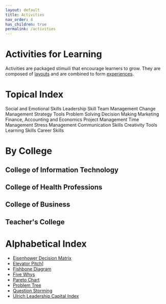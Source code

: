 ```yaml
---
layout: default
title: Activities
nav_order: 4
has_children: true
permalink: /activities
---
```

# Activities for Learning
Activities are packaged stimuili that encourage learners to grow. They are composed of [layouts](../layouts/README.md) and are combined to form [experiences](../experiences/README.md). 

# Topical Index
Social and Emotional Skills
Leadership Skill
Team Management
Change Management
Strategy Tools
Problem Solving
Decision Making
Marketing
Finance, Accounting and Economics
Project Management
Time Management
Stress Management
Communication Skills
Creativity Tools
Learning Skills
Career Skills

# By College
## College of Information Technology
## College of Health Professions
## College of Business
## Teacher's College
# Alphabetical Index
- [Eisenhower Decision Matrix](./EisenhowerDecisionMatrix.md)
- [Elevator Pitch](./ElevatorPitch.md)]
- [Fishbone Diagram](./FishboneDiagram.md)
- [Five Whys](./FiveWhys.md)
- [Pareto Chart](./ParetoChart.md)
- [Problem Tree](./ProblemTree.md)
- [Question Storming](./QuestionStorming.md)
- [Ulrich Leadership Capital Index](./UlrichLeadershipCapitalIndex.md)

